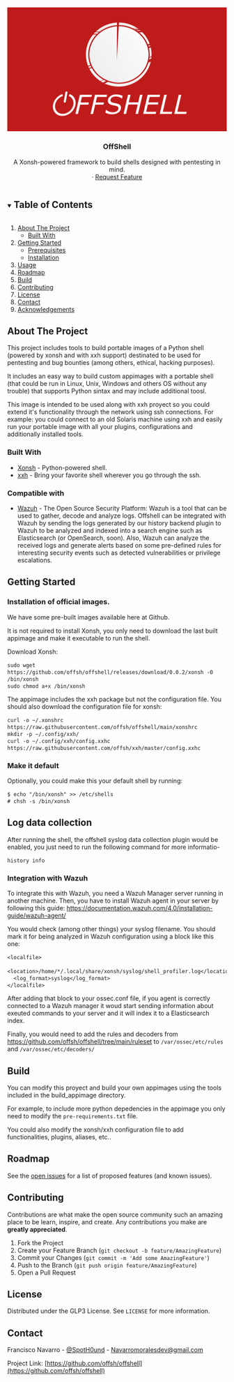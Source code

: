 <!-- PROJECT LOGO -->
<br />
<p align="center">
  
  ![](images/LOGO_LARGE.png)

  <h3 align="center">OffShell</h3>

  <p align="center">
    A Xonsh-powered framework to build shells designed with pentesting in mind.
    <br />
  <!--
    <a href="https://github.com/offsh/offshell"><strong>Explore the docs »</strong></a>
    <br />
    <br />
    <a href="https://github.com/offsh/offshell">View Demo</a>
    ·
    <a href="https://github.com/offsh/offshell/issues">Report Bug</a>
-->
    ·
    <a href="https://github.com/offsh/offshell/issues">Request Feature</a>
  </p>
</p>



<!-- TABLE OF CONTENTS -->
<details open="open">
  <summary><h2 style="display: inline-block">Table of Contents</h2></summary>
  <ol>
    <li>
      <a href="#about-the-project">About The Project</a>
      <ul>
        <li><a href="#built-with">Built With</a></li>
      </ul>
    </li>
    <li>
      <a href="#getting-started">Getting Started</a>
      <ul>
        <li><a href="#prerequisites">Prerequisites</a></li>
        <li><a href="#installation">Installation</a></li>
      </ul>
    </li>
    <li><a href="#usage">Usage</a></li>
    <li><a href="#roadmap">Roadmap</a></li>
    <li><a href="#Build">Build</a></li>
    <li><a href="#contributing">Contributing</a></li>
    <li><a href="#license">License</a></li>
    <li><a href="#contact">Contact</a></li>
    <li><a href="#acknowledgements">Acknowledgements</a></li>
  </ol>
</details>



<!-- ABOUT THE PROJECT -->
## About The Project

This project includes tools to build portable images of a Python shell (powered by xonsh and with xxh support) destinated to be used for pentesting and bug bounties (among others, ethical, hacking purposes).

It includes an easy way to build custom appimages with a portable shell (that could be run in Linux, Unix, Windows and others OS without any trouble) that supports Python sintax and may include additional toosl. 

This image is intended to be used along with xxh proyect so you could extend it's functionality through the network using ssh connections. For example: you could connect to an old Solaris machine using xxh and easily run your portable image with all your plugins, configurations and additionally installed tools.


### Built With

* [Xonsh](https://github.com/xonsh/xonsh) - Python-powered shell.
* [xxh](https://github.com/xxh/xxh) - Bring your favorite shell wherever you go through the ssh.

### Compatible with

* [Wazuh](https://github.com/wazuh/wazuh) - The Open Source Security Platform: Wazuh is a tool that can be used to gather, decode and analyze logs. Offshell can be integrated with Wazuh by sending the logs generated by our history backend plugin to Wazuh to be analyzed and indexed into a search engine such as Elasticsearch (or OpenSearch, soon). Also, Wazuh can analyze the received logs and generate alerts based on some pre-defined rules for interesting security events such as detected vulnerabilities or privilege escalations.


<!-- GETTING STARTED -->
## Getting Started

### Installation of official images.

We have some pre-built images available here at Github.

It is not required to install Xonsh, you only need to download the last built appimage and make it executable to run the shell.

Download Xonsh:
```
sudo wget https://github.com/offsh/offshell/releases/download/0.0.2/xonsh -O /bin/xonsh
sudo chmod a+x /bin/xonsh
```

The appimage includes the xxh package but not the configuration file. You should also download the configuration file for xonsh:

```
curl -o ~/.xonshrc https://raw.githubusercontent.com/offsh/offshell/main/xonshrc
mkdir -p ~/.config/xxh/
curl -o ~/.config/xxh/config.xxhc https://raw.githubusercontent.com/offsh/xxh/master/config.xxhc
```

### Make it default

Optionally, you could make this your default shell by running:

```
$ echo "/bin/xonsh" >> /etc/shells
# chsh -s /bin/xonsh
```


## Log data collection

After running the shell, the offshell syslog data collection plugin would be enabled, you just need to run the following command for more informatio-

```
history info
```

### Integration with Wazuh

To integrate this with Wazuh, you need a Wazuh Manager server running in another machine. Then, you have to install Wazuh agent in your server by following this guide: https://documentation.wazuh.com/4.0/installation-guide/wazuh-agent/


You would check (among other things) your syslog filename. You should mark it for being analyzed in Wazuh configuration using a block like this one:

```
<localfile>
  <location>/home/*/.local/share/xonsh/syslog/shell_profiler.log</location>
  <log_format>syslog</log_format>
</localfile>
```

After adding that block to your ossec.conf file, if you agent is correctly connected to a Wazuh manager it woud start sending information about exeuted commands to your server and it will index it to a Elasticsearch index.

Finally, you would need to add the rules and decoders from https://github.com/offsh/offshell/tree/main/ruleset to `/var/ossec/etc/rules` and `/var/ossec/etc/decoders/`

## Build

You can modify this proyect and build your own appimages using the tools included in the build_appimage directory.

For example, to include more python depedencies in the appimage you only need to modify the `pre-requirements.txt` file.

You could also modify the xonsh/xxh configuration file to add functionalities, plugins, aliases, etc..


<!-- ROADMAP -->
## Roadmap

See the [open issues](https://github.com/offsh/offshell/issues) for a list of proposed features (and known issues).



<!-- CONTRIBUTING -->
## Contributing

Contributions are what make the open source community such an amazing place to be learn, inspire, and create. Any contributions you make are **greatly appreciated**.

1. Fork the Project
2. Create your Feature Branch (`git checkout -b feature/AmazingFeature`)
3. Commit your Changes (`git commit -m 'Add some AmazingFeature'`)
4. Push to the Branch (`git push origin feature/AmazingFeature`)
5. Open a Pull Request



<!-- LICENSE -->
## License

Distributed under the GLP3 License. See `LICENSE` for more information.



<!-- CONTACT -->
## Contact

Francisco Navarro - [@SpotH0und](https://twitter.com/SpotH0und) - Navarromoralesdev@gmail.com

Project Link: [https://github.com/offsh/offshell](https://github.com/offsh/offshell)







